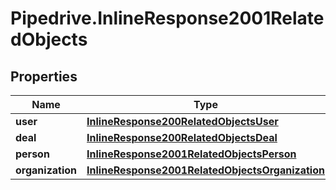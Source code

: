 # Pipedrive.InlineResponse2001RelatedObjects

## Properties

Name | Type | Description | Notes
------------ | ------------- | ------------- | -------------
**user** | [**InlineResponse200RelatedObjectsUser**](InlineResponse200RelatedObjectsUser.md) |  | [optional] 
**deal** | [**InlineResponse200RelatedObjectsDeal**](InlineResponse200RelatedObjectsDeal.md) |  | [optional] 
**person** | [**InlineResponse2001RelatedObjectsPerson**](InlineResponse2001RelatedObjectsPerson.md) |  | [optional] 
**organization** | [**InlineResponse2001RelatedObjectsOrganization**](InlineResponse2001RelatedObjectsOrganization.md) |  | [optional] 


